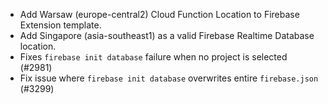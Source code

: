 - Add Warsaw (europe-central2) Cloud Function Location to Firebase Extension template.
- Add Singapore (asia-southeast1) as a valid Firebase Realtime Database location.
- Fixes `firebase init database` failure when no project is selected (#2981)
- Fix issue where `firebase init database` overwrites entire `firebase.json` (#3299)
